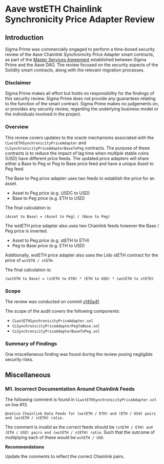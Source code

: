 # Aave wstETH Chainlink Synchronicity Price Adapter Review

## Introduction

Sigma Prime was commercially engaged to perform a time-boxed security review of the Aave Chainlink Synchronicity Price Adapter smart contracts, as part of the [Master Services Agreement](https://governance.aave.com/t/sigma-prime-security-assessment-services-for-aave/8518) established between Sigma Prime and the Aave DAO.
The review focused on the security aspects of the Solidity smart contracts, along with the relevant migration processes.

### Disclaimer

Sigma Prime makes all effort but holds no responsibility for the findings of this security review. Sigma Prime does
not provide any guarantees relating to the function of the smart contract. Sigma Prime makes no judgements
on, or provides any security review, regarding the underlying business model or the individuals involved in the
project.

### Overview

This review covers updates to the oracle mechanisms associated with the `CLwstETHSynchronicityPriceAdapter` and `CLSynchronicityPriceAdapterBaseToPeg` contracts.
The purpose of these contracts is to reduce the impact of lag time when multiple stable coins (USD) have different price feeds.
The updated price adapters will share either a Base to Peg or Peg to Base price feed and have a unique Asset to Peg feed.

The Base to Peg price adapter uses two feeds to establish the price for an asset.

- Asset to Peg price (e.g. USDC to USD)
- Base to Peg price (e.g. ETH to USD)

The final calculation is:

```
(Asset to Base) = (Asset to Peg) / (Base to Peg)
```

The wstETH price adapter also uses two Chainlink feeds however the Base / Peg price is inverted.

- Asset to Peg price (e.g. stETH to ETH)
- Peg to Base price (e.g. ETH to USD)

Additionally, wstETH price adapter also uses the Lido stETH contract for the price of `wstETH / stETH`.

The final calculation is:

```
(wstETH to Base) = (stETH to ETH) * (ETH to USD) * (wstETH to stETH)
```

### Scope

The review was conducted on commit [cf40a4f](https://github.com/bgd-labs/cl-synchronicity-price-adapter/commit/cf40a4f129fff75971e4337c4c25f50c7aed1efb).

The scope of the audit covers the following components:

- `CLwstETHSynchronicityPriceAdapter.sol`
- `CLSynchronicityPriceAdapterPegToBase.sol`
- `CLSynchronicityPriceAdapterBaseToPeg.sol`

### Summary of Findings

One miscellaneous finding was found during the review posing negligible security risks.

## Miscellaneous

### M1. Incorrect Documentation Around Chainlink Feeds

The following comment is found in `CLwstETHSynchronicityPriceAdapter.sol` on line #13.

```
@notice Chainlink Data Feeds for (wstETH / ETH) and (ETH / USd) pairs and (wstETH / stETH) ratio.
```

The comment is invalid as the correct feeds should be `(stETH / ETH) and (ETH / USD) pairs and (wstETH / stETH) ratio`.
Such that the outcome of multiplying each of these would be `wstETH / USD`.

**Recommendations**

Update the comments to reflect the correct Chainlink pairs.

